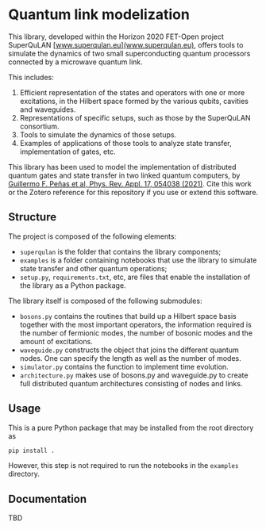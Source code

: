 # Quantum link modelization

This library, developed within the Horizon 2020 FET-Open project SuperQuLAN [www.superqulan.eu](www.superqulan.eu), offers tools to simulate the dynamics of two small superconducting quantum processors connected by a microwave quantum link.

This includes:
1. Efficient representation of the states and operators with one or more excitations, in the Hilbert space formed by the various qubits, cavities and waveguides.
2. Representations of specific setups, such as those by the SuperQuLAN consortium.
3. Tools to simulate the dynamics of those setups.
4. Examples of applications of those tools to analyze state transfer, implementation of gates, etc.

This library has been used to model the implementation of distributed quantum gates and state transfer in two linked quantum computers, by [Guillermo F. Peñas et al, Phys. Rev. Appl. 17, 054038 (2021)](https://journals.aps.org/prapplied/abstract/10.1103/PhysRevApplied.17.054038). Cite this work or the Zotero reference for this repository if you use or extend this software.

## Structure

The project is composed of the following elements:
- `superqulan` is the folder that contains the library components;
- `examples` is a folder containing notebooks that use the library to simulate state transfer and other quantum operations;
- `setup.py`, `requirements.txt`, etc, are files that enable the installation of the library as a Python package.

The library itself is composed of the following submodules:
- `bosons.py` contains the routines that build up a Hilbert space basis together with the most important operators, the information required is the number of fermionic modes, the number of bosonic modes and the amount of excitations.
- `waveguide.py` constructs the object that joins the different quantum nodes. One can specify the length as well as the number of modes.
- `simulator.py` contains the function to implement time evolution.
- `architecture.py` makes use of bosons.py and waveguide.py to create full distributed quantum architectures consisting of nodes and links.

## Usage

This is a pure Python package that may be installed from the root directory as
```bash
pip install .
```
However, this step is not required to run the notebooks in the `examples` directory.

## Documentation

TBD

